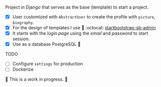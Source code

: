Project in Django that serves as the base (template) to start a project.

-   [x] User customized with `AbstractUser` to create the profile with `picture`, `biography`.
-   [x] For the design of templates I use :link: :octocat: [startbootstrap-sb-admin](https://github.com/StartBootstrap/startbootstrap-sb-admin)
-   [x] It starts with the _login page_ using the _email_ and _password_ to start session.
-   [x] Use as a database PostgreSQL :elephant:

TODO

-   [ ] Configure `settings` for production
-   [ ] Dockerize

:construction: This is a work in progress. :construction:
